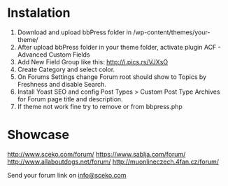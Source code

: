 # Instalation
1. Download and upload bbPress folder in /wp-content/themes/your-theme/
2. After upload bbPress folder in your theme folder, activate plugin ACF - Advanced Custom Fields
3. Add New Field Group like this: http://i.pics.rs/VJXsO
4. Create Category and select color.
5. On Forums Settings change Forum root should show	to Topics by Freshness and disable Search.
5. Install Yoast SEO and config Post Types > Custom Post Type Archives for Forum page title and description.
6. If theme not work fine try to remove <?php wp_head(); ?> or <?php wp_footer(); ?> from bbpress.php

# Showcase
http://www.sceko.com/forum/
https://www.sablja.com/forum/
http://www.allaboutdogs.net/forum/
http://muonlineczech.4fan.cz/forum/

Send your forum link on info@sceko.com